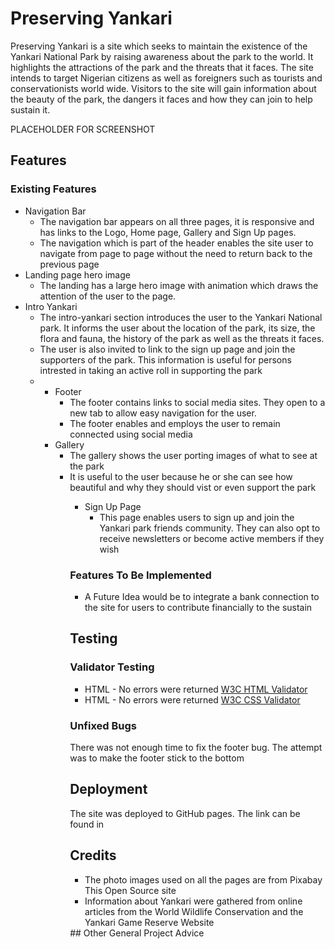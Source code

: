 # Preserving Yankari

Preserving Yankari is a site which seeks to maintain the existence of the Yankari National Park by raising awareness about the park to the world. It highlights the attractions of the park and the threats that it faces. The site intends to target Nigerian citizens as well as foreigners such as tourists and conservationists world wide. Visitors to the site will gain information about the beauty of the park, the dangers it faces and how they can join to help sustain it.

PLACEHOLDER FOR SCREENSHOT

## Features
### Existing Features
<ul>
    <li>Navigation Bar
        <ul>
            <li>The navigation bar appears on all three pages, it is responsive and has links to the Logo, Home page, Gallery and Sign Up pages.</li>
            <li>The navigation which is part of the header enables the site user to navigate from page to page without the need to return back to the previous page</li>
        </ul>
    </li>
   <!-- ![navigationbar](https://peterudu.github.io/preserving-yankari/assets/images/screenshots/navigation.png) -->
    <li>Landing page hero image
        <ul>
        <li>The landing has a large hero image with animation which draws the attention of the user to the page.</li>
        </ul>
    </li>
    <li>Intro Yankari
        <ul>
            <li>The intro-yankari section introduces the user to the Yankari National park. It informs the user about the location of the park, its size, the flora and fauna, the history of the park as well as the threats it faces.</li>
            <li>The user is also invited to link to the sign up page and join the supporters of the park. This information is useful for persons intrested in taking an active roll in supporting the park<li>
        <ul>
    </li>
    <li>Footer
            <ul>
            <li>The footer contains links to social media sites. They open to a new tab to allow easy navigation for the user.</li>
            <li>The footer enables and employs the user to remain connected using social media</li>
            </ul>
    </li>
    <li>Gallery
        <ul>
            <li>The gallery shows the user porting images of what to see at the park</li>
            <li>It is useful to the user because he or she can see how beautiful and why they should vist or even support the park</li>
        <ul>
    </li>
    <li>Sign Up Page
        <ul>
            <li>This page enables users to sign up and join the Yankari park friends community. They can also opt to receive newsletters or become active members if they wish</li>
        </ul>
    </li>
</ul>

### Features To Be Implemented
   - A Future Idea would be to integrate a bank connection to the site for users to contribute financially to the sustain

## Testing
### Validator Testing
<ul>
    <li>HTML - No errors were returned <a href="https://validator.w3.org/" target="_blank">W3C HTML Validator</a></li>
    <li>HTML - No errors were returned <a href="https://jigsaw.w3.org/css-validator/" target="_blank">W3C CSS Validator</a></li> 
</ul>

### Unfixed Bugs
There was not enough time to fix the footer bug. The attempt was to make the footer stick to the bottom
## Deployment
The site was deployed to GitHub pages.
The link can be found in 
## Credits
<ul>
    <li>The photo images used on all the pages are from Pixabay This Open Source site</li>
    <li>Information about Yankari were gathered from online articles from the World Wildlife Conservation and the Yankari Game Reserve Website</li>
  
</ul>
## Other General Project Advice